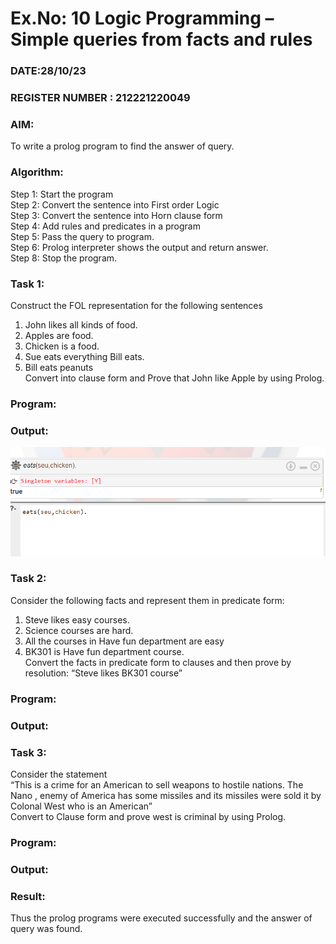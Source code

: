 # Ex.No: 10  Logic Programming –  Simple queries from facts and rules
### DATE:28/10/23                                                                            
### REGISTER NUMBER : 212221220049
### AIM: 
To write a prolog program to find the answer of query. 
###  Algorithm:
 Step 1: Start the program <br> 
 Step 2: Convert the sentence into First order Logic  <br> 
 Step 3:  Convert the sentence into Horn clause form  <br> 
 Step 4: Add rules and predicates in a program   <br> 
 Step 5:  Pass the query to program. <br> 
 Step 6: Prolog interpreter shows the output and return answer. <br> 
 Step 8:  Stop the program.

### Task 1:
Construct the FOL representation for the following sentences <br> 
1.	John likes all kinds of food.  <br> 
2.	Apples are food.  <br> 
3.	Chicken is a food.  <br> 
4.	Sue eats everything Bill eats. <br> 
5.	 Bill eats peanuts  <br> 
   Convert into clause form and Prove that John like Apple by using Prolog. <br> 
### Program:


### Output:
![image](https://github.com/sathiya7g/AI_Lab_2023-24/blob/main/Screenshot%202023-10-26%20005058.png)
### Task 2:
Consider the following facts and represent them in predicate form: <br>              
1.	Steve likes easy courses. <br> 
2.	Science courses are hard. <br> 
3. All the courses in Have fun department are easy <br> 
4. BK301 is Have fun department course.<br> 
Convert the facts in predicate form to clauses and then prove by resolution: “Steve likes BK301 course”<br> 

### Program:


### Output:

### Task 3:
Consider the statement <br> 
“This is a crime for an American to sell weapons to hostile nations. The Nano , enemy of America has some missiles and its missiles were sold it by Colonal West who is an American” <br> 
Convert to Clause form and prove west is criminal by using Prolog.<br> 
### Program:


### Output:

### Result:
Thus the prolog programs were executed successfully and the answer of query was found.
